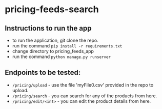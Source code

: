 # pricing-feeds-search

## Instructions to run the app
- to run the application, git clone the repo.
- run the command `pip install -r requirements.txt`
- change directory to pricing_feeds_app
- run the command `python manage.py runserver`

## Endpoints to be tested:

- `/pricing/upload` - use the file 'myFile0.csv' provided in the repo to upload.
- `/pricing/search` - you can search for any of the products from here.
- `/pricing/edit/<int>` - you can edit the product details from here.
